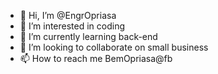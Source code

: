 - 👋 Hi, I’m @EngrOpriasa
- 👀 I’m interested in coding
- 🌱 I’m currently learning back-end
- 💞️ I’m looking to collaborate on small business
- 📫 How to reach me BemOpriasa@fb

<!---
EngrOpriasa/EngrOpriasa is a ✨ special ✨ repository because its `README.md` (this file) appears on your GitHub profile.
You can click the Preview link to take a look at your changes.
--->
